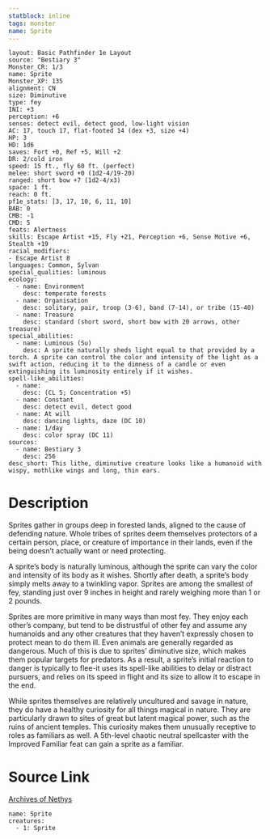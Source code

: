 ```yaml
---
statblock: inline
tags: monster
name: Sprite
---
```

```statblock
layout: Basic Pathfinder 1e Layout
source: "Bestiary 3"
Monster_CR: 1/3
name: Sprite
Monster_XP: 135
alignment: CN
size: Diminutive
type: fey
INI: +3
perception: +6
senses: detect evil, detect good, low-light vision
AC: 17, touch 17, flat-footed 14 (dex +3, size +4)
HP: 3
HD: 1d6
saves: Fort +0, Ref +5, Will +2
DR: 2/cold iron
speed: 15 ft., fly 60 ft. (perfect)
melee: short sword +0 (1d2-4/19-20)
ranged: short bow +7 (1d2-4/x3)
space: 1 ft.
reach: 0 ft.
pf1e_stats: [3, 17, 10, 6, 11, 10]
BAB: 0
CMB: -1
CMD: 5
feats: Alertness
skills: Escape Artist +15, Fly +21, Perception +6, Sense Motive +6, Stealth +19
racial_modifiers:
- Escape Artist 8
languages: Common, Sylvan
special_qualities: luminous
ecology:
  - name: Environment
    desc: temperate forests
  - name: Organisation
    desc: solitary, pair, troop (3-6), band (7-14), or tribe (15-40)
  - name: Treasure
    desc: standard (short sword, short bow with 20 arrows, other treasure)
special_abilities:
  - name: Luminous (Su)
    desc: A sprite naturally sheds light equal to that provided by a torch. A sprite can control the color and intensity of the light as a swift action, reducing it to the dimness of a candle or even extinguishing its luminosity entirely if it wishes.
spell-like_abilities:
  - name:
    desc: (CL 5; Concentration +5)
  - name: Constant
    desc: detect evil, detect good
  - name: At will
    desc: dancing lights, daze (DC 10)
  - name: 1/day
    desc: color spray (DC 11)
sources:
  - name: Bestiary 3
    desc: 256
desc_short: This lithe, diminutive creature looks like a humanoid with wispy, mothlike wings and long, thin ears.
```
# Description
Sprites gather in groups deep in forested lands, aligned to the cause of defending nature. Whole tribes of sprites deem themselves protectors of a certain person, place, or creature of importance in their lands, even if the being doesn’t actually want or need protecting.

A sprite’s body is naturally luminous, although the sprite can vary the color and intensity of its body as it wishes. Shortly after death, a sprite’s body simply melts away to a twinkling vapor. Sprites are among the smallest of fey, standing just over 9 inches in height and rarely weighing more than 1 or 2 pounds.

Sprites are more primitive in many ways than most fey. They enjoy each other’s company, but tend to be distrustful of other fey and assume any humanoids and any other creatures that they haven’t expressly chosen to protect mean to do them ill. Even animals are generally regarded as dangerous. Much of this is due to sprites’ diminutive size, which makes them popular targets for predators. As a result, a sprite’s initial reaction to danger is typically to flee-it uses its spell-like abilities to delay or distract pursuers, and relies on its speed in flight and its size to allow it to escape in the end.

While sprites themselves are relatively uncultured and savage in nature, they do have a healthy curiosity for all things magical in nature. They are particularly drawn to sites of great but latent magical power, such as the ruins of ancient temples. This curiosity makes them unusually receptive to roles as familiars as well. A 5th-level chaotic neutral spellcaster with the Improved Familiar feat can gain a sprite as a familiar.
# Source Link
[Archives of Nethys](https://aonprd.com/MonsterDisplay.aspx?ItemName=Sprite)
```encounter-table
name: Sprite
creatures:
  - 1: Sprite
```
